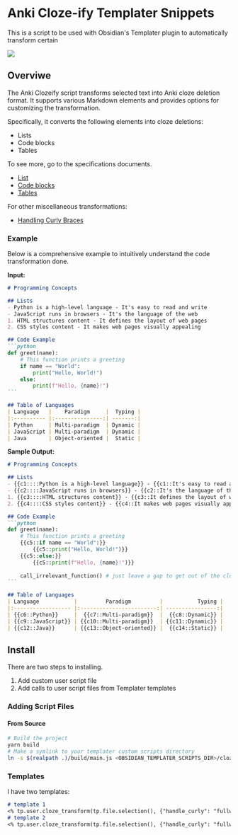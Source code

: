 # Anki Cloze-ify Templater Snippets
This is a script to be used with Obsidian's Templater plugin to automatically transform certain 

![](anki_cloze/doc/assets/demo.gif)
## Overviwe

The Anki Clozeify script transforms selected text into Anki cloze deletion format. It supports various Markdown elements and provides options for customizing the transformation.

Specifically, it converts the following elements into cloze deletions:
- Lists
- Code blocks
- Tables

To see more, go to the specifications documents.
- [List](./doc/spec/lists.md)
- [Code blocks](./doc/spec/code_blocks.md)
- [Tables](./doc/spec/tables.md)

For other miscellaneous transformations:
- [Handling Curly Braces](./doc/spec/curly_braces.md)

### Example

Below is a comprehensive example to intuitively understand the code transformation done.

**Input:**
````markdown
# Programming Concepts

## Lists
- Python is a high-level language - It's easy to read and write
- JavaScript runs in browsers - It's the language of the web
1. HTML structures content - It defines the layout of web pages
2. CSS styles content - It makes web pages visually appealing

## Code Example
```python
def greet(name):
    # This function prints a greeting
    if name == "World":
        print("Hello, World!")
    else:
        print(f"Hello, {name}!")
```

## Table of Languages
| Language   |    Paradigm     |  Typing |
|:---------- |:---------------:| -------:|
| Python     | Multi-paradigm  | Dynamic |
| JavaScript | Multi-paradigm  | Dynamic |
| Java       | Object-oriented |  Static |
````

**Sample Output:**
````markdown
# Programming Concepts

## Lists
- {{c1::::Python is a high-level language}} - {{c1::It's easy to read and write}}
- {{c2::::JavaScript runs in browsers}} - {{c2::It's the language of the web}}
1. {{c3::::HTML structures content}} - {{c3::It defines the layout of web pages}}
2. {{c4::::CSS styles content}} - {{c4::It makes web pages visually appealing}}

## Code Example
```python
def greet(name):
    # This function prints a greeting
    {{c5::if name == "World":}}
        {{c5::print("Hello, World!")}}
    {{c5::else:}}
        {{c5::print(f"Hello, {name}!")}}
    
    call_irrelevant_function() # just leave a gap to get out of the cloze
```

## Table of Languages
| Language           |         Paradigm         |           Typing |
|:------------------ |:------------------------:| ----------------:|
| {{c6::Python}}     |  {{c7::Multi-paradigm}}  |  {{c8::Dynamic}} |
| {{c9::JavaScript}} | {{c10::Multi-paradigm}}  | {{c11::Dynamic}} |
| {{c12::Java}}      | {{c13::Object-oriented}} |  {{c14::Static}} |
````

## Install
There are two steps to installing.
1. Add custom user script file
2. Add calls to user script files from Templater templates
### Adding Script Files
#### From Source
```bash
# Build the project
yarn build
# Make a symlink to your templater custom scripts directory
ln -s $(realpath .)/build/main.js <OBSIDIAN_TEMPLATER_SCRIPTS_DIR>/cloze_transform.js
```

### Templates
I have two templates:

```markdown
# template 1
<% tp.user.cloze_transform(tp.file.selection(), {"handle_curly": "fullwidth", "list": {"enable_hints": true}}) %>
# template 2
<% tp.user.cloze_transform(tp.file.selection(), {"handle_curly": "fullwidth", "list": {"enable_hints": false}}) %>
```

